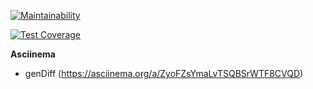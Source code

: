 [![Maintainability](https://api.codeclimate.com/v1/badges/148870232cecfcf4962e/maintainability)](https://codeclimate.com/github/Johnny32id/frontend-project-lvl2/maintainability)

[![Test Coverage](https://api.codeclimate.com/v1/badges/148870232cecfcf4962e/test_coverage)](https://codeclimate.com/github/Johnny32id/frontend-project-lvl2/test_coverage)

**Asciinema**
* genDiff (https://asciinema.org/a/ZyoFZsYmaLvTSQBSrWTF8CVQD)